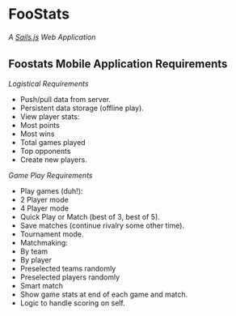 # FooStats

###### A [Sails.js](http://sailsjs.org) Web Application

## Foostats Mobile Application Requirements

*Logistical Requirements*
* Push/pull data from server.
 * Persistent data storage (offline play).
 * View player stats:
  * Most points
  * Most wins
  * Total games played
  * Top opponents
  * Create new players.

*Game Play Requirements*
* Play games (duh!):
 * 2 Player mode
 * 4 Player mode
* Quick Play or Match (best of 3, best of 5).
* Save matches (continue rivalry some other time).
* Tournament mode.
* Matchmaking:
 * By team
 * By player
 * Preselected teams randomly
 * Preselected players randomly
 * Smart match
* Show game stats at end of each game and match.
* Logic to handle scoring on self.
